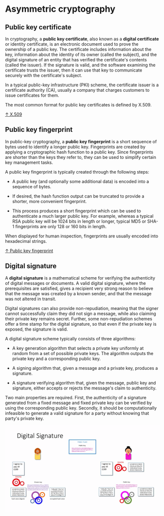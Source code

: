 # Asymmetric cryptography

## Public key certificate

In cryptography, a **public key certificate**, also known as a **digital certificate** or identity certificate, is an electronic document used to prove the ownership of a public key. The certificate includes information about the key, information about the identity of its owner (called the subject), and the digital signature of an entity that has verified the certificate's contents (called the issuer). If the signature is valid, and the software examining the certificate trusts the issuer, then it can use that key to communicate securely with the certificate's subject.

In a typical public-key infrastructure (PKI) scheme, the certificate issuer is a certificate authority (CA), usually a company that charges customers to issue certificates for them.

The most common format for public key certificates is defined by X.509.

[↑ X.509](https://en.wikipedia.org/wiki/X.509)

## Public key fingerprint

In public-key cryptography, a **public key fingerprint** is a short sequence of bytes used to identify a longer public key. Fingerprints are created by applying a cryptographic hash function to a public key. Since fingerprints are shorter than the keys they refer to, they can be used to simplify certain key management tasks.

A public key fingerprint is typically created through the following steps:

* A public key (and optionally some additional data) is encoded into a sequence of bytes.

* If desired, the hash function output can be truncated to provide a shorter, more convenient fingerprint.

* This process produces a short fingerprint which can be used to authenticate a much larger public key. For example, whereas a typical RSA public key will be 1024 bits in length or longer, typical MD5 or SHA-1 fingerprints are only 128 or 160 bits in length.

When displayed for human inspection, fingerprints are usually encoded into hexadecimal strings.

[↑ Public key fingerprint](https://en.wikipedia.org/wiki/Public_key_fingerprint)

## Digital signature

A **digital signature** is a mathematical scheme for verifying the authenticity of digital messages or documents. A valid digital signature, where the prerequisites are satisfied, gives a recipient very strong reason to believe that the message was created by a known sender, and that the message was not altered in transit.

Digital signatures can also provide non-repudiation, meaning that the signer cannot successfully claim they did not sign a message, while also claiming their private key remains secret. Further, some non-repudiation schemes offer a time stamp for the digital signature, so that even if the private key is exposed, the signature is valid.

A digital signature scheme typically consists of three algorithms:

* A key generation algorithm that selects a private key uniformly at random from a set of possible private keys. The algorithm outputs the private key and a corresponding public key.

* A signing algorithm that, given a message and a private key, produces a signature.

* A signature verifying algorithm that, given the message, public key and signature, either accepts or rejects the message's claim to authenticity.

Two main properties are required. First, the authenticity of a signature generated from a fixed message and fixed private key can be verified by using the corresponding public key. Secondly, it should be computationally infeasible to generate a valid signature for a party without knowing that party's private key.

<div align="center">
  <a href="https://www.youtube.com/watch?v=stsWa9A3sOM"><img src="digital%20signature.png" alt="IMAGE ALT TEXT"></a>
</div>